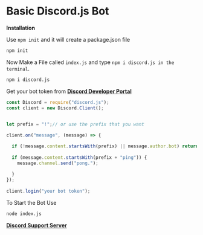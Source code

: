 # Basic Discord.js Bot

__Installation__

Use `npm init` and it will create a package.json file

```sh
npm init
```

Now Make a File called `index.js` and type `npm i discord.js in the terminal`.

```sh
npm i discord.js
```

Get your bot token from **[Discord Developer Portal](https://discord.com/developers/docs)**

```javascript
const Discord = require("discord.js");
const client = new Discord.Client();
 

let prefix = "!";// or use the prefix that you want 

client.on("message", (message) => {

  if (!message.content.startsWith(prefix) || message.author.bot) return;
 
  if (message.content.startsWith(prefix + "ping")) {
    message.channel.send("pong.");
 
  }
});
 
client.login("your bot token");
```
To Start the Bot Use

```sh
node index.js
```
**[Discord Support Server](https://discord.gg/zRqEsZjFj8)**
